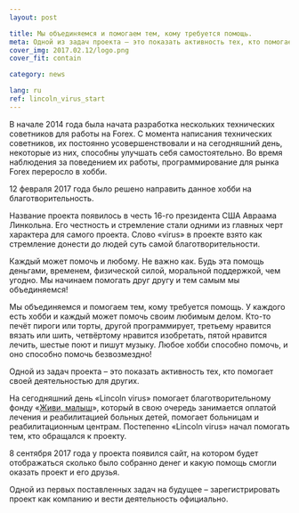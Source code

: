 ```yaml
---
layout: post

title: Мы объединяемся и помогаем тем, кому требуется помощь.
meta: Одной из задач проекта – это показать активность тех, кто помогает своей деятельностью для других.
cover_img: 2017.02.12/logo.png
cover_fit: contain

category: news

lang: ru
ref: lincoln_virus_start
---
```


В начале 2014 года была начата разработка нескольких технических советников для работы на Forex.
С момента написания технических советников, их постоянно усовершенствовали и на сегодняшний день, некоторые из них, способны улучшать себя самостоятельно.
Во время наблюдения за поведением их работы, программирование для рынка Forex переросло в хобби.

12 февраля 2017 года было решено направить данное хобби на благотворительность.

Название проекта появилось в честь 16-го президента США Авраама Линкольна.
Его честность и стремление стали одними из главных черт характера для самого проекта.
Слово «virus» в проекте взято как стремление донести до людей суть самой благотворительности.

Каждый может помочь и любому.
Не важно как.
Будь эта помощь деньгами, временем, физической силой, моральной поддержкой, чем угодно.
Мы начинаем помогать друг другу и тем самым мы объединяемся!

Мы объединяемся и помогаем тем, кому требуется помощь.
У каждого есть хобби и каждый может помочь своим любимым делом.
Кто-то печёт пироги или торты, другой программирует, третьему нравится вязать или шить, четвёртому нравится изобретать, пятой нравится лечить, шестые поют и пишут музыку.
Любое хобби способно помочь, и оно способно помочь безвозмездно!

Одной из задач проекта – это показать активность тех, кто помогает своей деятельностью для других.

На сегодняшний день «Lincoln virus» помогает благотворительному фонду «<a href="https://fondzhivimalysh.ru/" target="_blank">Живи, малыш</a>», который в свою очередь занимается оплатой лечения и реабилитацией больных детей, помогает больницам и реабилитационным центрам.
Постепенно «Lincoln virus» начал помогать тем, кто обращался к проекту.

8 сентября 2017 года у проекта появился сайт, на котором будет отображаться сколько было собранно денег и какую помощь смогли оказать проект и его друзья.

Одной из первых поставленных задач на будущее – зарегистрировать проект как компанию и вести деятельность официально.
